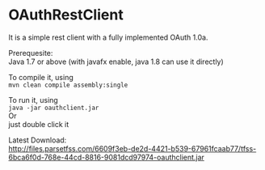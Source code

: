 OAuthRestClient
===============

It is a simple rest client with a fully implemented OAuth 1.0a.

Prerequesite:    
Java 1.7 or above (with javafx enable, java 1.8 can use it directly)


To compile it, using    
`mvn clean compile assembly:single`    

To run it, using   
`java -jar oauthclient.jar`    
Or   
just double click it    


Latest Download:    
http://files.parsetfss.com/6609f3eb-de2d-4421-b539-67961fcaab77/tfss-6bca6f0d-768e-44cd-8816-9081dcd97974-oauthclient.jar
